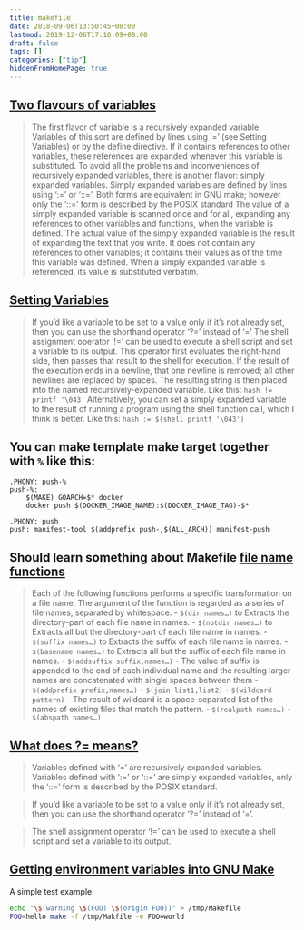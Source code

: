 ```yaml
---
title: makefile
date: 2018-09-06T13:50:45+08:00
lastmod: 2019-12-06T17:10:09+08:00
draft: false
tags: []
categories: ["tip"]
hiddenFromHomePage: true
---
```




## [Two flavours of variables](https://www.gnu.org/software/make/manual/html_node/Flavors.html)
> The first flavor of variable is a recursively expanded variable. Variables of this sort are defined by lines using ‘=’ (see Setting Variables) or by the define directive.
> If it contains references to other variables, these references are expanded whenever this variable is substituted.
> To avoid all the problems and inconveniences of recursively expanded variables, there is another flavor: simply expanded variables.
> Simply expanded variables are defined by lines using ‘:=’ or ‘::=’. Both forms are equivalent in GNU make; however only the ‘::=’ form is described by the POSIX standard
> The value of a simply expanded variable is scanned once and for all, expanding any references to other variables and functions, when the variable is defined. The actual value of the simply expanded variable is the result of expanding the text that you write. It does not contain any references to other variables; it contains their values as of the time this variable was defined.
> When a simply expanded variable is referenced, its value is substituted verbatim.

## [Setting Variables](https://www.gnu.org/software/make/manual/html_node/Setting.html)
> If you’d like a variable to be set to a value only if it’s not already set, then you can use the shorthand operator ‘?=’ instead of ‘=’
> The shell assignment operator ‘!=’ can be used to execute a shell script and set a variable to its output. This operator first evaluates the right-hand side, then passes that result to the shell for execution. If the result of the execution ends in a newline, that one newline is removed; all other newlines are replaced by spaces. The resulting string is then placed into the named recursively-expanded variable. Like this: `hash != printf '\043'`
> Alternatively, you can set a simply expanded variable to the result of running a program using the shell function call, which I think is better. Like this: `hash := $(shell printf '\043')`

## You can make template make target together with `%` like this:

```shell
.PHONY: push-%
push-%:
	$(MAKE) GOARCH=$* docker
	docker push $(DOCKER_IMAGE_NAME):$(DOCKER_IMAGE_TAG)-$*

.PHONY: push
push: manifest-tool $(addprefix push-,$(ALL_ARCH)) manifest-push
```

## Should learn something about Makefile [file name functions](https://www.gnu.org/software/make/manual/html_node/File-Name-Functions.html)
> Each of the following functions performs a specific transformation on a file name. The argument of the function is regarded as a series of file names, separated by whitespace.
	- `$(dir names…)` to Extracts the directory-part of each file name in names. 
	- `$(notdir names…)` to Extracts all but the directory-part of each file name in names.
	- `$(suffix names…)` to Extracts the suffix of each file name in names. 
	- `$(basename names…)` to Extracts all but the suffix of each file name in names.
	- `$(addsuffix suffix,names…)` - The value of suffix is appended to the end of each individual name and the resulting larger names are concatenated with single spaces between them
	- `$(addprefix prefix,names…)`
	- `$(join list1,list2)`
	- `$(wildcard pattern)` - The result of wildcard is a space-separated list of the names of existing files that match the pattern. 
	- `$(realpath names…)`
	- `$(abspath names…)`

## [What does **?=** means?](http://www.gnu.org/software/make/manual/html_node/Setting.html)

> Variables defined with ‘=’ are recursively expanded variables. Variables defined with ‘:=’ or ‘::=’ are simply expanded variables, only the ‘::=’ form is described by the POSIX standard.

> If you’d like a variable to be set to a value only if it’s not already set, then you can use the shorthand operator ‘?=’ instead of ‘=’.

> The shell assignment operator ‘!=’ can be used to execute a shell script and set a variable to its output.

## [Getting environment variables into GNU Make](https://www.cmcrossroads.com/article/basics-getting-environment-variables-gnu-make)

A simple test example:

```sh
echo "\$(warning \$(FOO) \$(origin FOO))" > /tmp/Makefile
FOO=hello make -f /tmp/Makfile -e FOO=world
```
